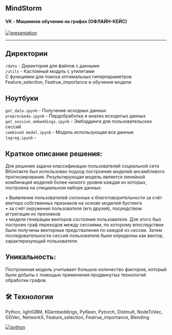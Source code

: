 ## MindStorm
#### VK - Машинное обучение на графах (ОФЛАЙН-КЕЙС)

<!-- ![App Screenshot](https://via.placeholder.com/468x300?text=App+Screenshot+Here) -->
[![presentation](https://img.shields.io/badge/Microsoft_PowerPoint-B7472A?style=for-the-badge&logo=microsoft-powerpoint&logoColor=white&label=%D0%9F%D1%80%D0%B5%D0%B7%D0%B5%D0%BD%D1%82%D0%B0%D1%86%D0%B8%D1%8F)](https://docs.yandex.ru/docs/view?url=ya-disk-public%3A%2F%2F%2BdRQmyK%2FfIWnt3qkyREc5P%2FBIdIsBo3BhN6GRqv69roJxRp%2B0KFrFKbQc0iOS4yaq%2FJ6bpmRyOJonT3VoXnDag%3D%3D&name=MindStorm%20-%20VK%20hackathon.pptx)
<hr>

## Директории
`/data` - Директория для файлов с данными<br>
`/utils` - Кастомный модуль с утилитами<br>
С функциями для поиска оптимальных гиперпараметров Feature_selection, Featrue_importance и обучения модели

## Ноутбуки
`get_data.ipynb` - Получение исходных данных<br>
`preproc&eda.ipynb` - Пердобработка и анализ исходнгых данных<br>
`get_session_embeddings.ipynb` - Эмбэддинги для пользовательских сессий<br>
`combined model.ipynb` - Модель использующая все данные<br>
`logreg.ipynb` - <br>
## Краткое описание решения:
Для решения задачи классификации пользователей социальной сети ВКонтакте был использован подход построения моделей ансамблевого прогнозирования. Результирующая модель является линейной комбинацей моделей более низкого уровня каждая из которых, построена на специальном наборе данных:

• Выявление пользователей склонных к благотоворительности за счёт вектора собственных признаков на основе моделей бустинга<br>
• за счёт окружения пользователя (его друзей), посредством аггрегации их признаков<br>
• модели генерации векторов состояния пользователя. Для этого был построен граф переходов между сессиями, по которому впоследствии были получены векторные предстваления по каждой из сессии. Затем последовательности сессий пользователя были определны как вектор, характеризующий пользователя.<br>
## Уникальность:

Построенная модель учитывает большое количество факторов, который были добыты с помощью применения продвинутых технологий обработки графов.

## 🛠 Технологии

Python, lightGBM, KGembeddings, PyKeen, Pytorch, Distmult, NodeToVec, GGVec, NetworkX, Feature_selection, Featrue_importance, Blending

[![python](https://img.shields.io/pypi/pyversions/Torch?color=green&label=python&style=for-the-badge)](https://python.com/)
